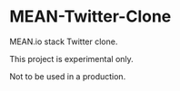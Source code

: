 # MEAN-Twitter-Clone

MEAN.io stack Twitter clone.

This project is experimental only.

Not to be used in a production.
